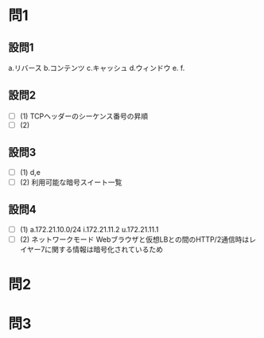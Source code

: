 
# 問1

## 設問1

a.リバース
b.コンテンツ
c.キャッシュ
d.ウィンドウ
e.
f.

## 設問2

- [ ] (1)
TCPヘッダーのシーケンス番号の昇順
- [ ] (2)

## 設問3

- [ ] (1)
d,e
- [ ] (2)
利用可能な暗号スイート一覧

## 設問4

- [ ] (1)
a.172.21.10.0/24
i.172.21.11.2
u.172.21.11.1
- [ ] (2)
ネットワークモード
Webブラウザと仮想LBとの間のHTTP/2通信時はレイヤー7に関する情報は暗号化されているため

# 問2

# 問3
